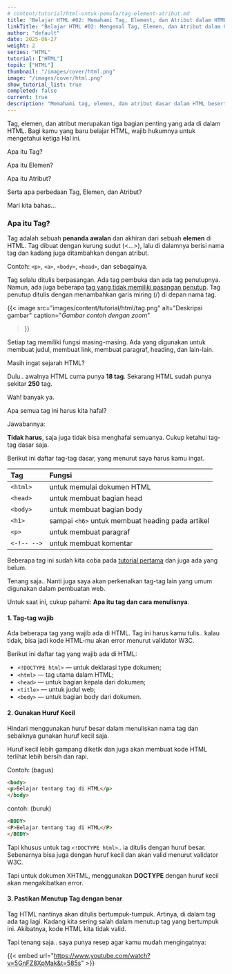 ```yaml
---
# content/tutorial/html-untuk-pemula/tag-element-atribut.md
title: "Belajar HTML #02: Memahami Tag, Element, dan Atribut dalam HTML"
linkTitle: "Belajar HTML #02: Mengenal Tag, Elemen, dan Atribut dalam HTML"
author: "default"
date: 2025-06-27
weight: 2
series: "HTML"
tutorial: ["HTML"]
topik: ["HTML"]
thumbnail: "/images/cover/html.png"
image: "/images/cover/html.png"
show_tutorial_list: true
completed: false
current: true 
description: "Memahami tag, elemen, dan atribut dasar dalam HTML beserta fungsinya."
---
```


Tag, elemen, dan atribut merupakan tiga bagian penting yang ada di dalam HTML. Bagi kamu yang baru belajar HTML, wajib hukumnya untuk mengetahui ketiga Hal ini.

Apa itu Tag?

Apa itu Elemen?

Apa itu Atribut?

Serta apa perbedaan Tag, Elemen, dan Atribut?

Mari kita bahas…

### Apa itu Tag?

Tag adalah sebuah **penanda awalan** dan akhiran dari sebuah **elemen** di HTML. Tag dibuat dengan kurung sudut (<...>), lalu di dalamnya berisi nama tag dan kadang juga ditambahkan dengan atribut.

Contoh: `<p>`, `<a>`, `<body>`, `<head>`, dan sebagainya.

Tag selalu ditulis berpasangan. Ada tag pembuka dan ada tag penutupnya. Namun, ada juga beberapa [tag yang tidak memiliki pasangan penutup](#). Tag penutup ditulis dengan menambahkan garis miring (/) di depan nama tag.

  {{< image 
  src="images/content/tutorial/html/tag.png" 
  alt="Deskripsi gambar" 
  caption="*Gambar contoh dengan zoom*" 
  >}}

Setiap tag memiliki fungsi masing-masing. Ada yang digunakan untuk membuat judul, membuat link, membuat paragraf, heading, dan lain-lain.

Masih ingat sejarah HTML?

Dulu.. awalnya HTML cuma punya **18 tag**. Sekarang HTML sudah punya sekitar **250** tag.

Wah! banyak ya.

Apa semua tag ini harus kita hafal?

Jawabannya:

**Tidak harus**, saja juga tidak bisa menghafal semuanya. Cukup ketahui tag-tag dasar saja.

Berikut ini daftar tag-tag dasar, yang menurut saya harus kamu ingat.


|Tag	      |Fungsi                                           |
|:----------|:------------------------------------------------|
|`<html>`	  |untuk memulai dokumen HTML                       |
|`<head>`	  |untuk membuat bagian head                        |
|`<body>`	  |untuk membuat bagian body                        |
|`<h1>`     |sampai `<h6>`	untuk membuat heading pada artikel|
|`<p>`	    |untuk membuat paragraf                           |
|`<-!-- -->`|untuk membuat komentar                           |

Beberapa tag ini sudah kita coba pada [tutorial pertama](#) dan juga ada yang belum.

Tenang saja.. Nanti juga saya akan perkenalkan tag-tag lain yang umum digunakan dalam pembuatan web.

Untuk saat ini, cukup pahami: **Apa itu tag dan cara menulisnya**.

#### 1. Tag-tag wajib

Ada beberapa tag yang wajib ada di HTML. Tag ini harus kamu tulis.. kalau tidak, bisa jadi kode HTML-mu akan error menurut validator W3C.

Berikut ini daftar tag yang wajib ada di HTML:

- `<!DOCTYPE html>` — untuk deklarasi type dokumen;
- `<html>` — tag utama dalam HTML;
- `<head>` — untuk bagian kepala dari dokumen;
- `<title>` — untuk judul web;
- `<body>` — untuk bagian body dari dokumen.

#### 2. Gunakan Huruf Kecil

Hindari menggunakan huruf besar dalam menuliskan nama tag dan sebaiknya gunakan huruf kecil saja.

Huruf kecil lebih gampang diketik dan juga akan membuat kode HTML terlihat lebih bersih dan rapi.

Contoh: (bagus)

```html
<body>
<p>Belajar tentang tag di HTML</p>
</body> 
```

contoh: (buruk)

```html
<BODY>
<P>Belajar tentang tag di HTML</P>
</BODY> 
```

Tapi khusus untuk tag `<!DOCTYPE html>`.. ia ditulis dengan huruf besar. Sebenarnya bisa juga dengan huruf kecil dan akan valid menurut validator W3C.

Tapi untuk dokumen XHTML, menggunakan **DOCTYPE** dengan huruf kecil akan mengakibatkan error.

#### 3. Pastikan Menutup Tag dengan benar

Tag HTML nantinya akan ditulis bertumpuk-tumpuk. Artinya, di dalam tag ada tag lagi. Kadang kita sering salah dalam menutup tag yang bertumpuk ini. Akibatnya, kode HTML kita tidak valid.

Tapi tenang saja.. saya punya resep agar kamu mudah mengingatnya:

{{< embed url="https://www.youtube.com/watch?v=5GnFZ8XpMak&t=585s" >}}
